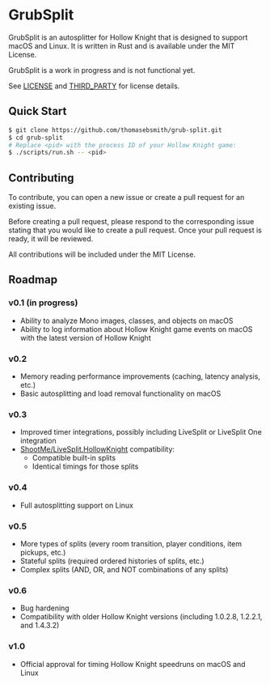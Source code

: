 # GrubSplit
GrubSplit is an autosplitter for Hollow Knight that is designed to support macOS
and Linux. It is written in Rust and is available under the MIT License.

GrubSplit is a work in progress and is not functional yet.

See [LICENSE](./LICENSE) and [THIRD\_PARTY](./THIRD_PARTY) for license details.

## Quick Start
```sh
$ git clone https://github.com/thomasebsmith/grub-split.git
$ cd grub-split
# Replace <pid> with the process ID of your Hollow Knight game:
$ ./scripts/run.sh -- <pid>
```

## Contributing
To contribute, you can open a new issue or create a pull request for an existing
issue.

Before creating a pull request, please respond to the corresponding issue
stating that you would like to create a pull request. Once your pull request is
ready, it will be reviewed.

All contributions will be included under the MIT License.

## Roadmap
### v0.1 (in progress)
- Ability to analyze Mono images, classes, and objects on macOS
- Ability to log information about Hollow Knight game events on macOS with the
  latest version of Hollow Knight

### v0.2
- Memory reading performance improvements (caching, latency analysis, etc.)
- Basic autosplitting and load removal functionality on macOS

### v0.3
- Improved timer integrations, possibly including LiveSplit or LiveSplit One
  integration
- [ShootMe/LiveSplit.HollowKnight](https://github.com/ShootMe/LiveSplit.HollowKnight/)
  compatibility:
  - Compatible built-in splits
  - Identical timings for those splits

### v0.4
- Full autosplitting support on Linux

### v0.5
- More types of splits (every room transition, player conditions, item pickups,
  etc.)
- Stateful splits (required ordered histories of splits, etc.)
- Complex splits (AND, OR, and NOT combinations of any splits)

### v0.6
- Bug hardening
- Compatibility with older Hollow Knight versions (including 1.0.2.8, 1.2.2.1,
  and 1.4.3.2)

### v1.0
- Official approval for timing Hollow Knight speedruns on macOS and Linux
